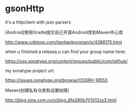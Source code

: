 # gsonHttp
it's a httpclient with json parsers

[Android]使用Gradle提交自己开源Android库到Maven中心库

http://www.cnblogs.com/tiantianbyconan/p/4388175.html 

when u finished a release,u can find your group name here:

https://oss.sonatype.org/content/groups/public/com/github/

my sonatype project url:

https://issues.sonatype.org/browse/OSSRH-18553



Maven(创建私有仓库和设置权限) 

http://blog.sina.com.cn/s/blog_6fe280b701012zs3.html

